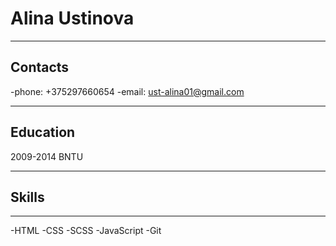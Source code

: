 # Alina Ustinova
******************
## Contacts
-phone: +375297660654
-email: ust-alina01@gmail.com
******************
## Education
2009-2014 BNTU
*****************
## Skills 
****************
-HTML
-CSS
-SCSS
-JavaScript
-Git
